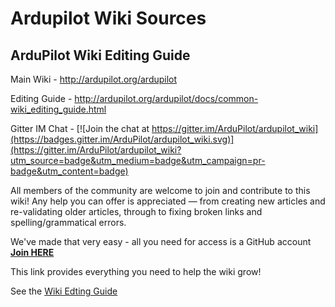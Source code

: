 
# Ardupilot Wiki Sources

## ArduPilot Wiki Editing Guide

Main Wiki - http://ardupilot.org/ardupilot

Editing Guide - http://ardupilot.org/ardupilot/docs/common-wiki_editing_guide.html

Gitter IM Chat - [![Join the chat at https://gitter.im/ArduPilot/ardupilot_wiki](https://badges.gitter.im/ArduPilot/ardupilot_wiki.svg)](https://gitter.im/ArduPilot/ardupilot_wiki?utm_source=badge&utm_medium=badge&utm_campaign=pr-badge&utm_content=badge)

All members of the community are welcome to join and contribute to this
wiki! Any help you can offer is appreciated — from creating new articles
and re-validating older articles, through to fixing broken links and
spelling/grammatical errors.

We've made that very easy - all you need for access is a 
GitHub account [__Join HERE__](https://github.com/join)

This link provides everything you need to help the wiki grow!

See the [Wiki Edting Guide](http://ardupilot.org/ardupilot/docs/common-wiki_editing_guide.html)
